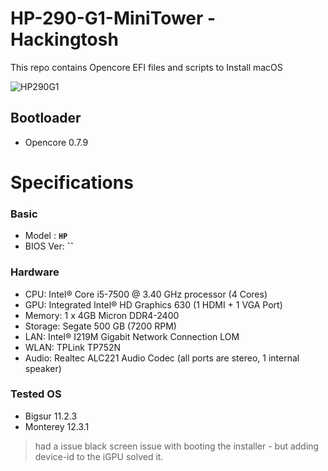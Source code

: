 # HP-290-G1-MiniTower - Hackingtosh
This repo contains Opencore EFI files and scripts to Install macOS

![HP290G1](https://ssl-product-images.www8-hp.com/digmedialib/prodimg/lowres/c05511779.png)

## Bootloader
- Opencore 0.7.9

# Specifications


### Basic
- Model : **`HP`**
- BIOS Ver: **``**


### Hardware

- CPU: Intel® Core i5-7500 @ 3.40 GHz processor (4 Cores)
- GPU: Integrated Intel® HD Graphics 630 (1 HDMI + 1 VGA Port)
- Memory: 1 x 4GB Micron DDR4-2400
- Storage: Segate 500 GB (7200 RPM) 
- LAN: Intel® I219M Gigabit Network Connection LOM
- WLAN: TPLink TP752N 
- Audio: Realtec ALC221 Audio Codec (all ports are stereo, 1 internal speaker)

### Tested OS
- Bigsur 11.2.3
- Monterey 12.3.1 
> had a issue black screen issue with booting the installer - but adding device-id to the iGPU solved it.
